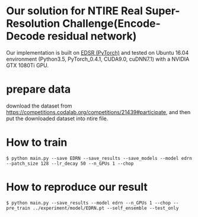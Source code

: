 # Our solution for NTIRE Real Super-Resolution Challenge(Encode-Decode residual network)
Our implementation is built on [EDSR (PyTorch)](https://github.com/thstkdgus35/EDSR-PyTorch) and tested on Ubuntu 16.04 environment (Python3.5, PyTorch_0.4.1, CUDA9.0, cuDNN7.1) with a NVIDIA GTX 1080Ti GPU.

# prepare data
download the dataset from https://competitions.codalab.org/competitions/21439#participate, and then put the downloaded dataset into ntire file. 

# How to train
`$ python main.py --save EDRN --save_results --save_models --model edrn --patch_size 128 --lr_decay 50 --n_GPUs 1 --chop`

# How to reproduce our result
`$ python main.py --save_results --model edrn --n_GPUs 1 --chop --pre_train ../experiment/model/EDRN.pt --self_ensemble --test_only`

